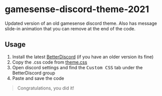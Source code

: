 # gamesense-discord-theme-2021
Updated version of an old gamesense discord theme. Also has message slide-in animation that you can remove at the end of the code.

## Usage
1. Install the latest [BetterDiscord](https://github.com/BetterDiscord/Installer/releases) (if you have an older version its fine)
2. Copy the .css code from [theme.css](theme.css)
3. Open discord settings and find the <kbd>Custom CSS</kbd> tab under the BetterDiscord group
4. Paste and save the code
> Congratulations, you did it!
